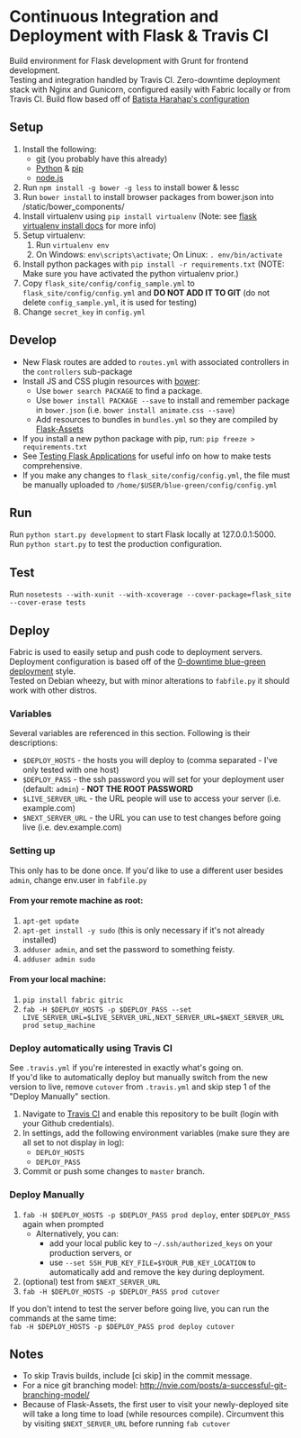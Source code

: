 # Continuous Integration and Deployment with Flask & Travis CI

Build environment for Flask development with Grunt for frontend development.  
Testing and integration handled by Travis CI. 
Zero-downtime deployment stack with Nginx and Gunicorn, configured easily with Fabric locally or from Travis CI. 
Build flow based off of [Batista Harahap's configuration](http://www.bango29.com/continuous-web-development/)

## Setup
1. Install the following:
    - [git](https://git-scm.com/book/en/v2/Getting-Started-Installing-Git) (you probably have this already)
    - [Python](https://www.python.org/) & [pip](https://pip.pypa.io/en/latest/installing.html)
    - [node.js](https://nodejs.org/en/)
2. Run `npm install -g bower -g less` to install bower & lessc
3. Run `bower install` to install browser packages from bower.json into /static/bower_components/
4. Install virtualenv using `pip install virtualenv` (Note: see [flask virtualenv install docs](http://flask.pocoo.org/docs/0.10/installation/) for more info)
5. Setup virtualenv:
    1. Run `virtualenv env`
    2. On Windows: `env\scripts\activate`; On Linux: `. env/bin/activate`
6. Install python packages with `pip install -r requirements.txt` (NOTE: Make sure you have activated the python virtualenv prior.)
7. Copy `flask_site/config/config_sample.yml` to `flask_site/config/config.yml` and **DO NOT ADD IT TO GIT** (do not delete `config_sample.yml`, it is used for testing)
8. Change `secret_key` in `config.yml`

## Develop
- New Flask routes are added to `routes.yml` with associated controllers in the `controllers` sub-package
- Install JS and CSS plugin resources with [bower](http://bower.io/):
    - Use `bower search PACKAGE` to find a package.
    - Use `bower install PACKAGE --save` to install and remember package in `bower.json` (i.e. `bower install animate.css --save`)
    - Add resources to bundles in `bundles.yml` so they are compiled by [Flask-Assets](http://flask-assets.readthedocs.org/en/latest/)
- If you install a new python package with pip, run: `pip freeze > requirements.txt`
- See [Testing Flask Applications](http://flask.pocoo.org/docs/0.10/testing/) for useful info on how to make tests comprehensive.
- If you make any changes to `flask_site/config/config.yml`, the file must be manually uploaded to `/home/$USER/blue-green/config/config.yml`

## Run
Run `python start.py development` to start Flask locally at 127.0.0.1:5000.  
Run `python start.py` to test the production configuration.

## Test
Run `nosetests --with-xunit --with-xcoverage --cover-package=flask_site --cover-erase tests`

## Deploy
Fabric is used to easily setup and push code to deployment servers. Deployment configuration is based off of the [0-downtime blue-green deployment](http://dan.bravender.net/2014/8/24/Simple_0-Downtime_Blue_Green_Deployments.html) style.  
Tested on Debian wheezy, but with minor alterations to `fabfile.py` it should work with other distros.

### Variables
Several variables are referenced in this section. Following is their descriptions:

- `$DEPLOY_HOSTS` - the hosts you will deploy to (comma separated - I've only tested with one host)
- `$DEPLOY_PASS` - the ssh password you will set for your deployment user (default: `admin`) - **NOT THE ROOT PASSWORD**
- `$LIVE_SERVER_URL` - the URL people will use to access your server (i.e. example.com)
- `$NEXT_SERVER_URL` - the URL you can use to test changes before going live (i.e. dev.example.com)

### Setting up
This only has to be done once. If you'd like to use a different user besides `admin`, change env.user in `fabfile.py`

#### From your remote machine as root:
1. `apt-get update`
2. `apt-get install -y sudo` (this is only necessary if it's not already installed) 
3. `adduser admin`, and set the password to something feisty.
4. `adduser admin sudo`

#### From your local machine:
1. `pip install fabric gitric`
2. `fab -H $DEPLOY_HOSTS -p $DEPLOY_PASS --set LIVE_SERVER_URL=$LIVE_SERVER_URL,NEXT_SERVER_URL=$NEXT_SERVER_URL prod setup_machine`

### Deploy automatically using Travis CI
See `.travis.yml` if you're interested in exactly what's going on.  
If you'd like to automatically deploy but manually switch from the new version to live, remove `cutover` from `.travis.yml` and 
skip step 1 of the "Deploy Manually" section.

1. Navigate to [Travis CI](https://travis-ci.org/) and enable this repository to be built (login with your Github credentials).
2. In settings, add the following environment variables (make sure they are all set to not display in log):     
    - `DEPLOY_HOSTS`
    - `DEPLOY_PASS`
3. Commit or push some changes to `master` branch.


### Deploy Manually
1. `fab -H $DEPLOY_HOSTS -p $DEPLOY_PASS prod deploy`, enter `$DEPLOY_PASS` again when prompted
    - Alternatively, you can:
        - add your local public key to `~/.ssh/authorized_keys` on your production servers, or 
        - use `--set SSH_PUB_KEY_FILE=$YOUR_PUB_KEY_LOCATION` to automatically add and remove the key during deployment. 
2. (optional) test from `$NEXT_SERVER_URL`
3. `fab -H $DEPLOY_HOSTS -p $DEPLOY_PASS prod cutover`

If you don't intend to test the server before going live, you can run the commands at the same time:   
`fab -H $DEPLOY_HOSTS -p $DEPLOY_PASS prod deploy cutover`

## Notes
- To skip Travis builds, include [ci skip] in the commit message.
- For a nice git branching model: http://nvie.com/posts/a-successful-git-branching-model/
- Because of Flask-Assets, the first user to visit your newly-deployed site will take a long time to load (while resources compile). 
Circumvent this by visiting `$NEXT_SERVER_URL` before running `fab cutover`
